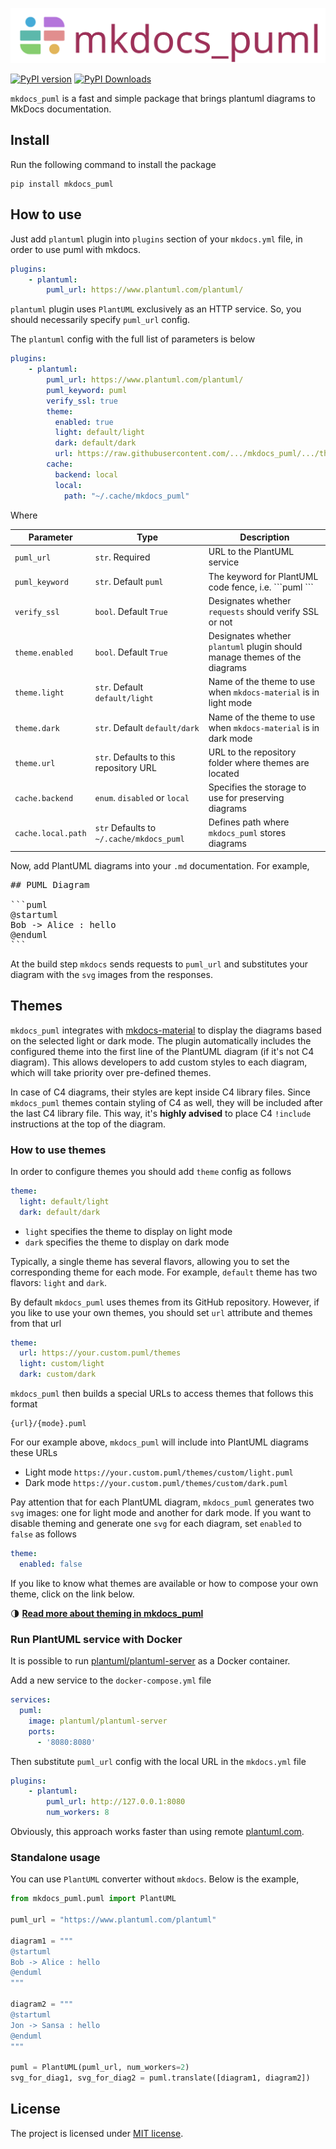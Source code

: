![logo](.docs/logo.svg)

[![PyPI version](https://badge.fury.io/py/mkdocs_puml.svg)](https://badge.fury.io/py/mkdocs_puml)
[![PyPI Downloads](https://img.shields.io/pypi/dm/mkdocs_puml)](https://pypistats.org/packages/mkdocs-puml)

`mkdocs_puml` is a fast and simple package that brings plantuml diagrams to MkDocs
documentation.

## Install

Run the following command to install the package

```shell
pip install mkdocs_puml
```

## How to use

Just add `plantuml` plugin into `plugins` section of your `mkdocs.yml` file,
in order to use puml with mkdocs.

```yaml
plugins:
    - plantuml:
        puml_url: https://www.plantuml.com/plantuml/
```

`plantuml` plugin uses `PlantUML` exclusively as an HTTP service.
So, you should necessarily specify `puml_url` config.

The `plantuml` config with the full list of parameters is below

```yaml
plugins:
    - plantuml:
        puml_url: https://www.plantuml.com/plantuml/
        puml_keyword: puml
        verify_ssl: true
        theme:
          enabled: true
          light: default/light
          dark: default/dark
          url: https://raw.githubusercontent.com/.../mkdocs_puml/.../themes/
        cache:
          backend: local
          local:
            path: "~/.cache/mkdocs_puml"
```

Where

| Parameter      | Type                   | Description                                                                 |
|----------------|------------------------|-----------------------------------------------------------------------------|
| `puml_url`     | `str`. Required        | URL to the PlantUML service                                                 |
| `puml_keyword` | `str`. Default `puml`  | The keyword for PlantUML code fence, i.e. \```puml \```                     |
| `verify_ssl`   | `bool`. Default `True` | Designates whether `requests` should verify SSL or not                      |
| `theme.enabled` | `bool`. Default `True` | Designates whether `plantuml` plugin should manage themes of the diagrams |
| `theme.light`  | `str`. Default `default/light` | Name of the theme to use when `mkdocs-material` is in light mode |
| `theme.dark`  | `str`. Default `default/dark` | Name of the theme to use when `mkdocs-material` is in dark mode |
| `theme.url`   | `str`. Defaults to this repository URL | URL to the repository folder where themes are located |
| `cache.backend` | `enum`. `disabled` or `local` | Specifies the storage to use for preserving diagrams |
| `cache.local.path` | `str` Defaults to `~/.cache/mkdocs_puml` | Defines path where `mkdocs_puml` stores diagrams |


Now, add PlantUML diagrams into your `.md` documentation. For example,

<pre>
## PUML Diagram

```puml
@startuml
Bob -> Alice : hello
@enduml
```
</pre>

At the build step `mkdocs` sends requests to `puml_url` and substitutes your
diagram with the `svg` images from the responses.

## Themes

`mkdocs_puml` integrates with
[mkdocs-material](https://squidfunk.github.io/mkdocs-material/) to display the diagrams
based on the selected light or dark mode. The plugin automatically includes the
configured theme into the first line of the PlantUML diagram (if it's not C4 diagram).
This allows developers to add custom styles to each diagram, which will take priority
over pre-defined themes.

In case of C4 diagrams, their styles are kept inside C4 library files. Since
`mkdocs_puml` themes contain styling of C4 as well, they will be included after
the last C4 library file. This way, it's **highly advised** to place C4
`!include` instructions at the top of the diagram.

### How to use themes

In order to configure themes you should add `theme` config as follows

```yml
theme:
  light: default/light
  dark: default/dark
```

- `light` specifies the theme to display on light mode
- `dark` specifies the theme to display on dark mode

Typically, a single theme has several flavors, allowing you to set the corresponding theme for each mode. For example, `default` theme has two flavors: `light` and `dark`.

By default `mkdocs_puml` uses themes from its GitHub repository. However, if you like
to use your own themes, you should set `url` attribute and themes from that url

```yml
theme:
  url: https://your.custom.puml/themes
  light: custom/light
  dark: custom/dark
```

`mkdocs_puml` then builds a special URLs to access themes that follows this format

```
{url}/{mode}.puml
```

For our example above, `mkdocs_puml` will include into PlantUML diagrams these URLs

- Light mode `https://your.custom.puml/themes/custom/light.puml`
- Dark mode `https://your.custom.puml/themes/custom/dark.puml`

Pay attention that for each PlantUML diagram, `mkdocs_puml` generates two `svg` images:
one for light mode and another for dark mode. If you want to disable theming and
generate one `svg` for each diagram, set `enabled` to `false` as follows

```yml
theme:
  enabled: false
```

If you like to know what themes are available or how to compose your own theme,
click on the link below.

🌗 [**Read more about theming in mkdocs_puml**](themes/README.md)

### Run PlantUML service with Docker

It is possible to run [plantuml/plantuml-server](https://hub.docker.com/r/plantuml/plantuml-server)
as a Docker container.

Add a new service to the `docker-compose.yml` file

```yaml
services:
  puml:
    image: plantuml/plantuml-server
    ports:
      - '8080:8080'
```

Then substitute `puml_url` config with the local URL in the `mkdocs.yml` file

```yaml
plugins:
    - plantuml:
        puml_url: http://127.0.0.1:8080
        num_workers: 8
```

Obviously, this approach works faster than
using remote [plantuml.com](https://www.plantuml.com/plantuml/).

### Standalone usage

You can use `PlantUML` converter without `mkdocs`. Below is the example,

```python
from mkdocs_puml.puml import PlantUML

puml_url = "https://www.plantuml.com/plantuml"

diagram1 = """
@startuml
Bob -> Alice : hello
@enduml
"""

diagram2 = """
@startuml
Jon -> Sansa : hello
@enduml
"""

puml = PlantUML(puml_url, num_workers=2)
svg_for_diag1, svg_for_diag2 = puml.translate([diagram1, diagram2])
```

## License

The project is licensed under [MIT license](LICENSE).
